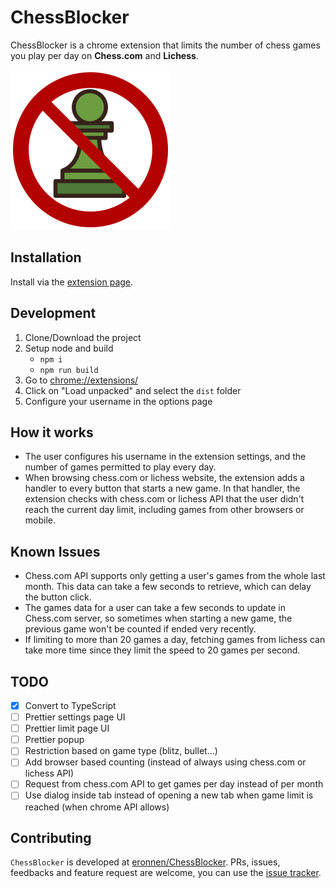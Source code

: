 # ChessBlocker

ChessBlocker is a chrome extension that limits the number of chess games you play per day on **Chess.com** and **Lichess**.

<img src="./static/images/ChessBlocker256.png">

## Installation

Install via the [extension page](https://chrome.google.com/webstore/detail/chessblocker/gmljndohgoeckmkhnkbnbbnhnlifkhfk?hl=en]).

## Development

1. Clone/Download the project
2. Setup node and build
   - `npm i`
   - `npm run build`
3. Go to [chrome://extensions/](chrome://extensions/)
4. Click on "Load unpacked" and select the `dist` folder
5. Configure your username in the options page

## How it works

- The user configures his username in the extension settings, and the number of games permitted to play every day.
- When browsing chess.com or lichess website, the extension adds a handler to every button that starts a new game. In that handler, the extension checks with chess.com or lichess API that the user didn't reach the current day limit, including games from other browsers or mobile.

## Known Issues

- Chess.com API supports only getting a user's games from the whole last month. This data can take a few seconds to retrieve, which can delay the button click.
- The games data for a user can take a few seconds to update in Chess.com server, so sometimes when starting a new game, the previous game won't be counted if ended very recently.
- If limiting to more than 20 games a day, fetching games from lichess can take more time since they limit the speed to 20 games per second.

## TODO

- [x] Convert to TypeScript
- [ ] Prettier settings page UI
- [ ] Prettier limit page UI
- [ ] Prettier popup
- [ ] Restriction based on game type (blitz, bullet...)
- [ ] Add browser based counting (instead of always using chess.com or lichess API)
- [ ] Request from chess.com API to get games per day instead of per month
- [ ] Use dialog inside tab instead of opening a new tab when game limit is reached (when chrome API allows)

## Contributing

`ChessBlocker` is developed at [eronnen/ChessBlocker](https://github.com/eronnen/ChessBlocker). PRs, issues, feedbacks and feature request are welcome, you can use the [issue tracker](https://github.com/eronnen/ChessBlocker/issues).
